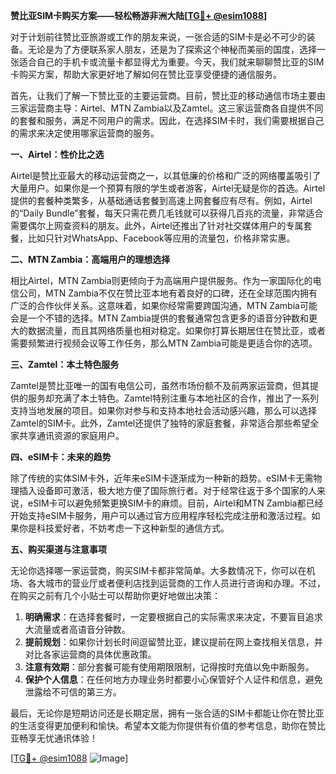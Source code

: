 **赞比亚SIM卡购买方案——轻松畅游非洲大陆[[TG💪+ @esim1088](https://t.me/s/esim1088)]**

对于计划前往赞比亚旅游或工作的朋友来说，一张合适的SIM卡是必不可少的装备。无论是为了方便联系家人朋友，还是为了探索这个神秘而美丽的国度，选择一张适合自己的手机卡或流量卡都显得尤为重要。今天，我们就来聊聊赞比亚的SIM卡购买方案，帮助大家更好地了解如何在赞比亚享受便捷的通信服务。

首先，让我们了解一下赞比亚的主要运营商。目前，赞比亚的移动通信市场主要由三家运营商主导：Airtel、MTN Zambia以及Zamtel。这三家运营商各自提供不同的套餐和服务，满足不同用户的需求。因此，在选择SIM卡时，我们需要根据自己的需求来决定使用哪家运营商的服务。

**一、Airtel：性价比之选**

Airtel是赞比亚最大的移动运营商之一，以其低廉的价格和广泛的网络覆盖吸引了大量用户。如果你是一个预算有限的学生或者游客，Airtel无疑是你的首选。Airtel提供的套餐种类繁多，从基础通话套餐到高速上网套餐应有尽有。例如，Airtel的“Daily Bundle”套餐，每天只需花费几毛钱就可以获得几百兆的流量，非常适合需要偶尔上网查资料的朋友。此外，Airtel还推出了针对社交媒体用户的专属套餐，比如只针对WhatsApp、Facebook等应用的流量包，价格非常实惠。

**二、MTN Zambia：高端用户的理想选择**

相比Airtel，MTN Zambia则更倾向于为高端用户提供服务。作为一家国际化的电信公司，MTN Zambia不仅在赞比亚本地有着良好的口碑，还在全球范围内拥有广泛的合作伙伴关系。这意味着，如果你经常需要跨国沟通，MTN Zambia可能会是一个不错的选择。MTN Zambia提供的套餐通常包含更多的语音分钟数和更大的数据流量，而且其网络质量也相对稳定。如果你打算长期居住在赞比亚，或者需要频繁进行视频会议等工作任务，那么MTN Zambia可能是更适合你的选项。

**三、Zamtel：本土特色服务**

Zamtel是赞比亚唯一的国有电信公司，虽然市场份额不及前两家运营商，但其提供的服务却充满了本土特色。Zamtel特别注重与本地社区的合作，推出了一系列支持当地发展的项目。如果你对参与和支持本地社会活动感兴趣，那么可以选择Zamtel的SIM卡。此外，Zamtel还提供了独特的家庭套餐，非常适合那些希望全家共享通讯资源的家庭用户。

**四、eSIM卡：未来的趋势**

除了传统的实体SIM卡外，近年来eSIM卡逐渐成为一种新的趋势。eSIM卡无需物理插入设备即可激活，极大地方便了国际旅行者。对于经常往返于多个国家的人来说，eSIM卡可以避免频繁更换SIM卡的麻烦。目前，Airtel和MTN Zambia都已经开始支持eSIM卡服务，用户可以通过官方应用程序轻松完成注册和激活过程。如果你是科技爱好者，不妨考虑一下这种新型的通信方式。

**五、购买渠道与注意事项**

无论你选择哪一家运营商，购买SIM卡都非常简单。大多数情况下，你可以在机场、各大城市的营业厅或者便利店找到运营商的工作人员进行咨询和办理。不过，在购买之前有几个小贴士可以帮助你更好地做出决策：

1. **明确需求**：在选择套餐时，一定要根据自己的实际需求来决定，不要盲目追求大流量或者高语音分钟数。
2. **提前规划**：如果你计划长时间逗留赞比亚，建议提前在网上查找相关信息，并对比各家运营商的具体优惠政策。
3. **注意有效期**：部分套餐可能有使用期限限制，记得按时充值以免中断服务。
4. **保护个人信息**：在任何地方办理业务时都要小心保管好个人证件和信息，避免泄露给不可信的第三方。

最后，无论你是短期访问还是长期定居，拥有一张合适的SIM卡都能让你在赞比亚的生活变得更加便利和愉快。希望本文能为你提供有价值的参考信息，助你在赞比亚畅享无忧通讯体验！

[[TG💪+ @esim1088](https://t.me/s/esim1088) ![Image](https://i.postimg.cc/4NQfJmqS/Snipaste-2025-05-13-00-14-12.png)]